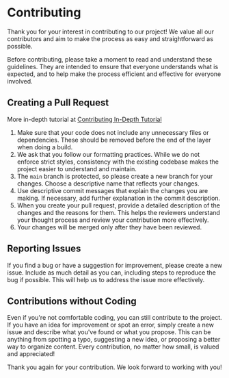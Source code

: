 # Contributing

Thank you for your interest in contributing to our project! We value all our contributors and aim to make the process as easy and straightforward as possible.

Before contributing, please take a moment to read and understand these guidelines. They are intended to ensure that everyone understands what is expected, and to help make the process efficient and effective for everyone involved.

## Creating a Pull Request 
More in-depth tutorial at [Contributing In-Depth Tutorial](https://stremio.valhalladev.org/contributing)

1. Make sure that your code does not include any unnecessary files or dependencies. These should be removed before the end of the layer when doing a build.
2. We ask that you follow our formatting practices. While we do not enforce strict styles, consistency with the existing codebase makes the project easier to understand and maintain.
3. The `main` branch is protected, so please create a new branch for your changes. Choose a descriptive name that reflects your changes.
4. Use descriptive commit messages that explain the changes you are making. If necessary, add further explanation in the commit description.
5. When you create your pull request, provide a detailed description of the changes and the reasons for them. This helps the reviewers understand your thought process and review your contribution more effectively.
6. Your changes will be merged only after they have been reviewed.

## Reporting Issues

If you find a bug or have a suggestion for improvement, please create a new issue. Include as much detail as you can, including steps to reproduce the bug if possible. This will help us to address the issue more effectively.

## Contributions without Coding

Even if you're not comfortable coding, you can still contribute to the project. If you have an idea for improvement or spot an error, simply create a new issue and describe what you've found or what you propose. This can be anything from spotting a typo, suggesting a new idea, or proposing a better way to organize content. Every contribution, no matter how small, is valued and appreciated!

Thank you again for your contribution. We look forward to working with you!